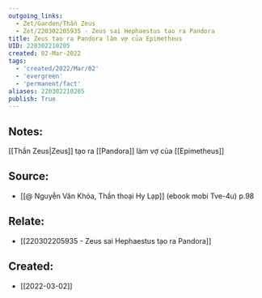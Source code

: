 ```yaml
---
outgoing_links:
  - Zet/Garden/Thần Zeus
  - Zet/220302205935 - Zeus sai Hephaestus tạo ra Pandora
title: Zeus tạo ra Pandora làm vợ của Epimetheus
UID: 220302210205
created: 02-Mar-2022
tags:
  - 'created/2022/Mar/02'
  - 'evergreen'
  - 'permanent/fact'
aliases: 220302210205
publish: True
---
```

## Notes:
[[Thần Zeus|Zeus]] tạo ra [[Pandora]] làm vợ của [[Epimetheus]]

## Source:
- [[@ Nguyễn Văn Khỏa, Thần thoại Hy Lạp]] (ebook mobi Tve-4u) p.98

## Relate:
- [[220302205935 - Zeus sai Hephaestus tạo ra Pandora]]

## Created:
- [[2022-03-02]]
